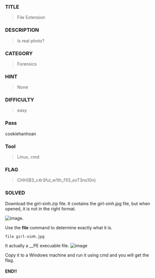 ### TITLE
>File Extension
### DESCRIPTION
>Is real photo?
### CATEGORY
>Forensics
### HINT
>None
### DIFFICULTY
>easy
### Pass
cookiehanhoan
### Tool
>Linux, cmd
### FLAG
>CHH{B3_c4r3ful_w1th_f1l3_exT3ns10n}
### SOLVED
Download the girl-xinh.zip file. It contains the girl-xinh.jpg file, but when opened, it is not in the right format.

![image](https://github.com/user-attachments/assets/02ae97e0-92f8-4c56-887f-f5ff5042f174).

Use the __file__ command to determine exactly what it is.
```
file girl-xinh.jpg
```
It actually a __PE execuable file.
![image](https://github.com/user-attachments/assets/6bd1ab58-5878-4f68-b1ee-a1c6fc4e4420)

Copy it to a Windows machine and run it using cmd and you will get the flag.

#### END!!

